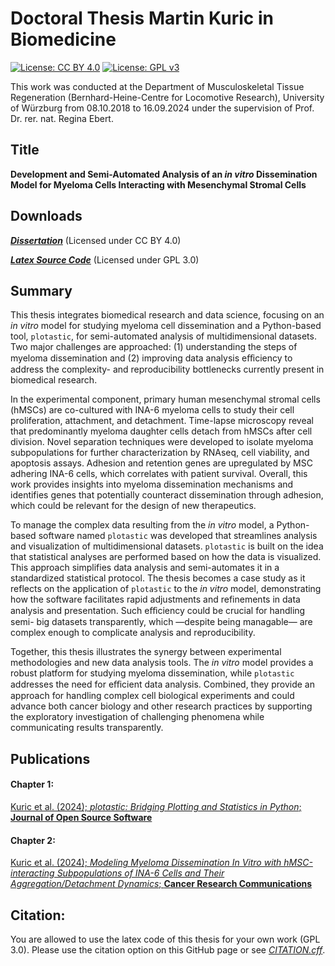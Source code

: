 # Doctoral Thesis Martin Kuric in Biomedicine

[![License: CC BY 4.0](https://licensebuttons.net/l/by/4.0/80x15.png)](https://creativecommons.org/licenses/by/4.0/)
[![License: GPL v3](https://img.shields.io/badge/License-GPLv3-blue.svg)](https://www.gnu.org/licenses/gpl-3.0)

This work was conducted at the Department of Musculoskeletal Tissue
Regeneration (Bernhard-Heine-Centre for Locomotive Research), University
of Würzburg from 08.10.2018 to 16.09.2024 under the supervision of
Prof. Dr. rer. nat. Regina Ebert.

## Title

**Development and Semi-Automated Analysis of an *in vitro* Dissemination Model
for Myeloma Cells Interacting with Mesenchymal Stromal Cells**


## Downloads

[***Dissertation***](https://github.com/markur4/Dissertation/blob/main/THESIS/thesis.pdf) (Licensed under CC BY 4.0)

[***Latex Source Code***](https://github.com/markur4/Dissertation/blob/main/THESIS) (Licensed under GPL 3.0)




## Summary

This thesis integrates biomedical research and data science, focusing on an *in
 vitro* model for studying myeloma cell dissemination and a Python-based tool,
`plotastic`, for semi-automated analysis of multidimensional datasets. Two major
challenges are approached: (1) understanding the steps of myeloma dissemination
and (2) improving data analysis eﬀiciency to address the complexity- and
reproducibility bottlenecks currently present in biomedical research.

In the experimental component, primary human mesenchymal stromal cells (hMSCs)
are co-cultured with INA-6 myeloma cells to study their cell proliferation,
attachment, and detachment. Time-lapse microscopy reveal that predominantly
myeloma daughter cells detach from hMSCs after cell division. Novel separation
techniques were developed to isolate myeloma subpopulations for further
characterization by RNAseq, cell viability, and apoptosis assays. Adhesion and
retention genes are upregulated by MSC adhering INA-6 cells, which correlates
with patient survival. Overall, this work provides insights into myeloma
dissemination mechanisms and identifies genes that potentially counteract
dissemination through adhesion, which could be relevant for the design of new
therapeutics.

To manage the complex data resulting from the *in vitro* model, a Python-based
software named `plotastic` was developed that streamlines analysis and
visualization of multidimensional datasets. `plotastic` is built on the idea
that statistical analyses are performed based on how the data is visualized.
This approach simplifies data analysis and semi-automates it in a standardized
statistical protocol. The thesis becomes a case study as it reflects on the
application of `plotastic` to the *in vitro* model, demonstrating how the
software facilitates rapid adjustments and refinements in data analysis and
presentation. Such eﬀiciency could be crucial for handling semi- big datasets
transparently, which —despite being managable— are complex enough to complicate
analysis and reproducibility.

Together, this thesis illustrates the synergy between experimental methodologies
and new data analysis tools. The *in vitro* model provides a robust platform for
studying myeloma dissemination, while `plotastic` addresses the need for
eﬀicient data analysis. Combined, they provide an approach for handling complex
cell biological experiments and could advance both cancer biology and other
research practices by supporting the exploratory investigation of challenging
phenomena while communicating results transparently.



## Publications

#### Chapter 1: 
[Kuric et al. (2024); *plotastic: Bridging Plotting and Statistics in Python*; **Journal of Open Source Software**](https://joss.theoj.org/papers/10.21105/joss.06304)

#### Chapter 2: 
[Kuric et al. (2024); *Modeling Myeloma Dissemination In Vitro with hMSC-interacting Subpopulations of INA-6 Cells and Their Aggregation/Detachment Dynamics*; **Cancer Research Communications**](https://aacrjournals.org/cancerrescommun/article/4/4/1150/745028/Modeling-Myeloma-Dissemination-In-Vitro-with-hMSC)


## Citation:

You are allowed to use the latex code of this thesis for your own work (GPL
3.0). Please use the citation option on this GitHub page or see
[*CITATION.cff*](https://github.com/markur4/Dissertation/blob/main/CITATION.cff).


